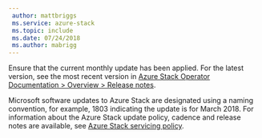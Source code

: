 ```yaml
---
 author: mattbriggs
 ms.service: azure-stack
 ms.topic: include
 ms.date: 07/24/2018
 ms.author: mabrigg
---
```


Ensure that the current monthly update has been applied. For the latest version, see the most recent version in [Azure Stack Operator Documentation > Overview > Release notes](https://docs.microsoft.com/azure/azure-stack/).

Microsoft software updates to Azure Stack are designated using a naming convention, for example, 1803 indicating the update is for March 2018. For information about the Azure Stack update policy, cadence and release notes are available, see [Azure Stack servicing policy](https://docs.microsoft.com/azure/azure-stack/azure-stack-servicing-policy).